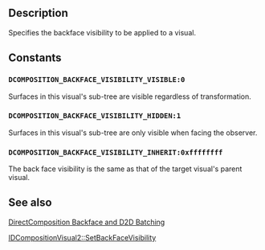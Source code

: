 ## Description

Specifies the backface visibility to be applied to a visual.

## Constants

### `DCOMPOSITION_BACKFACE_VISIBILITY_VISIBLE:0`

Surfaces in this visual's sub-tree are visible regardless of transformation.

### `DCOMPOSITION_BACKFACE_VISIBILITY_HIDDEN:1`

Surfaces in this visual's sub-tree are only visible when facing the observer.

### `DCOMPOSITION_BACKFACE_VISIBILITY_INHERIT:0xffffffff`

The back face visibility is the same as that of the target visual's parent visual.

## See also

[DirectComposition Backface and D2D Batching](https://github.com/microsoft/Windows-classic-samples/tree/master/Samples/DCompV2BackfaceandD2DBatching)

[IDCompositionVisual2::SetBackFaceVisibility](https://learn.microsoft.com/windows/desktop/api/dcomp/nf-dcomp-idcompositionvisual2-setbackfacevisibility)
